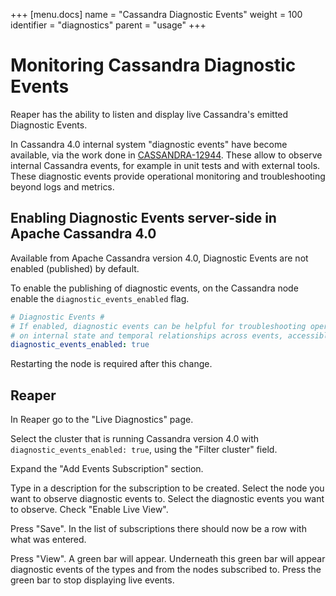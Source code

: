 +++
[menu.docs]
name = "Cassandra Diagnostic Events"
weight = 100
identifier = "diagnostics"
parent = "usage"
+++

# Monitoring Cassandra Diagnostic Events

Reaper has the ability to listen and display live Cassandra's emitted Diagnostic Events.

In Cassandra 4.0 internal system "diagnostic events" have become available, via the work done in [CASSANDRA-12944](https://issues.apache.org/jira/browse/CASSANDRA-12944). These allow to observe internal Cassandra events, for example in unit tests and with external tools. These diagnostic events provide operational monitoring and troubleshooting beyond logs and metrics.

## Enabling Diagnostic Events server-side in Apache Cassandra 4.0

Available from Apache Cassandra version 4.0, Diagnostic Events are not enabled (published) by default.

To enable the publishing of diagnostic events, on the Cassandra node enable the `diagnostic_events_enabled` flag.

```yaml
# Diagnostic Events #
# If enabled, diagnostic events can be helpful for troubleshooting operational issues. Emitted events contain details
# on internal state and temporal relationships across events, accessible by clients via JMX.
diagnostic_events_enabled: true
```

Restarting the node is required after this change.

## Reaper

In Reaper go to the "Live Diagnostics" page.

Select the cluster that is running Cassandra version 4.0 with `diagnostic_events_enabled: true`, using the "Filter cluster" field.

Expand the "Add Events Subscription" section.

Type in a description for the subscription to be created. Select the node you want to observe diagnostic events to. Select the diagnostic events you want to observe. Check "Enable Live View".

Press "Save". In the list of subscriptions there should now be a row with what was entered.

Press "View". A green bar will appear. Underneath this green bar will appear diagnostic events of the types and from the nodes subscribed to. Press the green bar to stop displaying live events.

